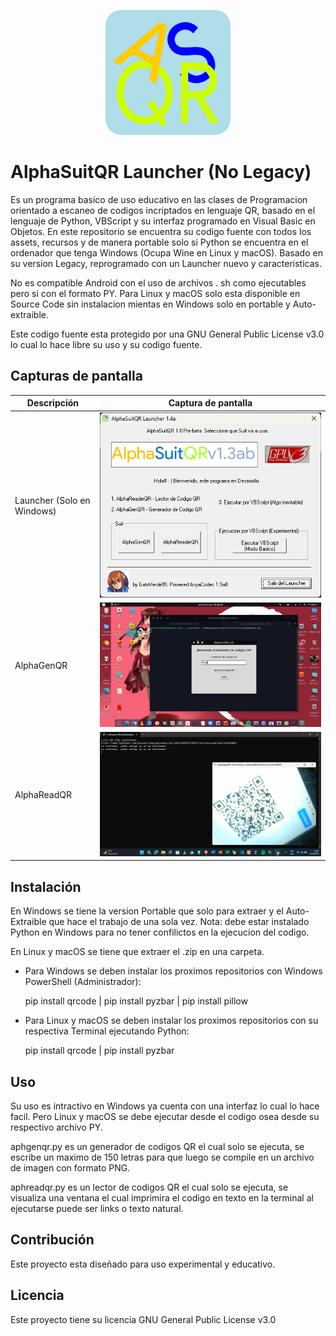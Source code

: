 <!-- Logo -->
<p align="center">
  <img src="alpha.png" alt="Logo" width="200" height="200">
</p>

<!-- Título del proyecto -->
# AlphaSuitQR Launcher (No Legacy)

<!-- Descripción -->
Es un programa basico de uso educativo en las clases de Programacion orientado a escaneo de codigos incriptados en lenguaje QR, basado en el lenguaje de Python, VBScript y su interfaz programado en Visual Basic en Objetos. En este repositorio se encuentra su codigo fuente con todos los assets, recursos y de manera portable solo si Python se encuentra en el ordenador que tenga Windows (Ocupa Wine en Linux y macOS). Basado en su version Legacy, reprogramado con un Launcher nuevo y caracteristicas.

No es compatible Android con el uso de archivos . sh como ejecutables pero si con el formato PY. Para Linux y macOS solo esta disponible en Source Code sin instalacion mientas en Windows solo en portable y Auto-extraible.

Este codigo fuente esta protegido por una GNU General Public License v3.0 lo cual lo hace libre su uso y su codigo fuente.

<!-- Capturas de pantalla -->
## Capturas de pantalla

| Descripción | Captura de pantalla |
| ----------- | ------------------ |
| Launcher (Solo en Windows) | ![Lanzador](home.png) |
| AlphaGenQR | ![Generador de Codigo QR](AlphaGenQR.png) |
| AlphaReadQR | ![Lector de Codigo QR](AlphaReadQR.png) |

<!-- Instalación -->
## Instalación

En Windows se tiene la version Portable que solo para extraer y el Auto-Extraible que hace el trabajo de una sola vez. Nota: debe estar instalado Python en Windows para no tener confilictos en la ejecucion del codigo.

En Linux y macOS se tiene que extraer el .zip en una carpeta.

- Para Windows se deben instalar los proximos repositorios con Windows PowerShell (Administrador):

   pip install qrcode | pip install pyzbar | pip install pillow
  

- Para Linux y macOS se deben instalar los proximos repositorios con su respectiva Terminal ejecutando Python:

   pip install qrcode | pip install pyzbar

<!-- Uso -->
## Uso

Su uso es intractivo en Windows ya cuenta con una interfaz lo cual lo hace facil. Pero Linux y macOS se debe ejecutar desde el codigo osea desde su respectivo archivo PY. 

aphgenqr.py es un generador de codigos QR el cual solo se ejecuta, se escribe un maximo de 150 letras para que luego se compile en un archivo de imagen con formato PNG.

aphreadqr.py es un lector de codigos QR el cual solo se ejecuta, se visualiza una ventana el cual imprimira el codigo en texto en la terminal al ejecutarse puede ser links o texto natural.

<!-- Contribución -->
## Contribución

Este proyecto esta diseñado para uso experimental y educativo.

<!-- Licencia -->
## Licencia

Este proyecto tiene su licencia GNU General Public License v3.0
